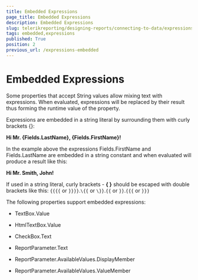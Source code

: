 ```yaml
---
title: Embedded Expressions
page_title: Embedded Expressions 
description: Embedded Expressions
slug: telerikreporting/designing-reports/connecting-to-data/expressions/using-expressions/embedded-expressions
tags: embedded,expressions
published: True
position: 2
previous_url: /expressions-embedded
---
```


# Embedded Expressions

Some properties that accept String values allow mixing text with expressions. When evaluated, expressions will be replaced by their result thus forming the runtime value of the property.

Expressions are embedded in a string literal by surrounding them with curly brackets {}:

__Hi Mr. {Fields.LastName}, {Fields.FirstName}!__ 

In the example above the expressions Fields.FirstName and Fields.LastName are embedded in a string constant and when evaluated will produce a result like this:

__Hi Mr. Smith, John!__ 

If used in a string literal, curly brackets - __{ }__ should be escaped with double brackets like this: `{{{{`  or `}}}}`.`\{{`  or `\}}`.````{{````  or ````}}````.`{{{`  or `}}}`

The following properties support embedded expressions:

* TextBox.Value

* HtmlTextBox.Value

* CheckBox.Text

* ReportParameter.Text

* ReportParameter.AvailableValues.DisplayMember

* ReportParameter.AvailableValues.ValueMember

